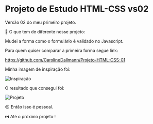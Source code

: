 # Projeto de Estudo HTML-CSS vs02

Versão 02 do meu primeiro projeto.

:thinking: O que tem de diferente nesse projeto:

Mudei a forma como o formulário é validado no Javascript.

Para quem quiser comparar a primeira forma segue link:

https://github.com/CarolineDallmann/Projeto-HTML-CSS-01

Minha imagem de inspiração foi:

![Inspiração](https://user-images.githubusercontent.com/88031968/144724708-a80bc59d-8d5f-4ab8-923d-94291421c544.png)

O resultado que consegui foi:

![Projeto](https://user-images.githubusercontent.com/88031968/144724885-1d8deac4-4517-4d07-9c6e-a19a69baaf1c.jpg)

:wink: Então isso é pessoal.

:next_track_button: Até o próximo projeto !
